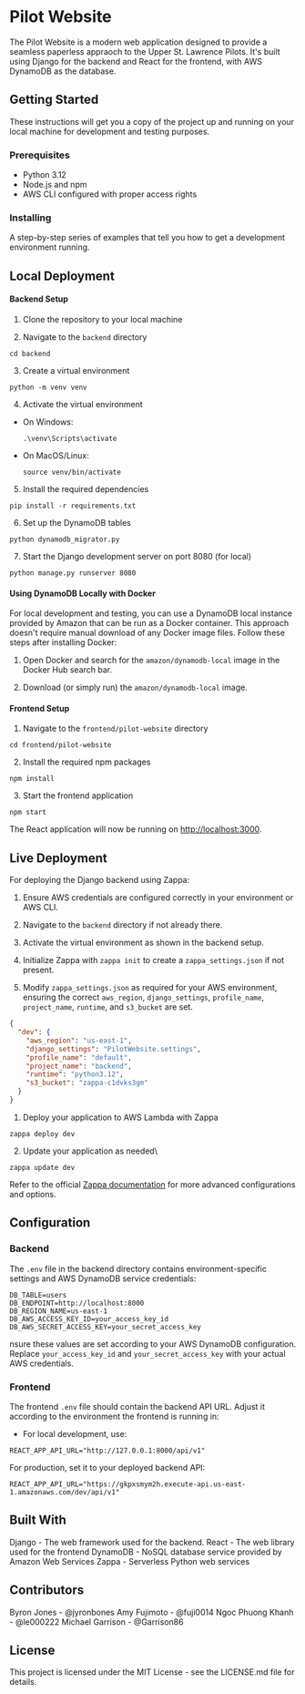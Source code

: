 # Pilot Website

The Pilot Website is a modern web application designed to provide a seamless paperless appraoch to the Upper St. Lawrence Pilots.
It's built using Django for the backend and React for the frontend, with AWS DynamoDB as the database.

## Getting Started

These instructions will get you a copy of the project up and running on your local machine for development and testing purposes.

### Prerequisites

- Python 3.12
- Node.js and npm
- AWS CLI configured with proper access rights

### Installing

A step-by-step series of examples that tell you how to get a development environment running.

## Local Deployment

#### Backend Setup

1. Clone the repository to your local machine

2. Navigate to the `backend` directory

```
cd backend
```

3. Create a virtual environment

```
python -m venv venv
```

4. Activate the virtual environment

- On Windows:
  ```
  .\venv\Scripts\activate
  ```
- On MacOS/Linux:
  ```
  source venv/bin/activate
  ```

5. Install the required dependencies

```
pip install -r requirements.txt
```

6. Set up the DynamoDB tables

```
python dynamodb_migrator.py
```

7. Start the Django development server on port 8080 (for local)

```
python manage.py runserver 8080
```

#### Using DynamoDB Locally with Docker

For local development and testing, you can use a DynamoDB local instance provided by Amazon that can be run as a Docker container. This approach doesn't require manual download of any Docker image files. Follow these steps after installing Docker:

1. Open Docker and search for the `amazon/dynamodb-local` image in the Docker Hub search bar.

2. Download (or simply run) the `amazon/dynamodb-local` image.

#### Frontend Setup

1. Navigate to the `frontend/pilot-website` directory

```
cd frontend/pilot-website
```

2. Install the required npm packages

```
npm install
```

3. Start the frontend application

```
npm start
```

The React application will now be running on [http://localhost:3000](http://localhost:3000).

## Live Deployment

For deploying the Django backend using Zappa:

1. Ensure AWS credentials are configured correctly in your environment or AWS CLI.

2. Navigate to the `backend` directory if not already there.

3. Activate the virtual environment as shown in the backend setup.

4. Initialize Zappa with `zappa init` to create a `zappa_settings.json` if not present.

5. Modify `zappa_settings.json` as required for your AWS environment, ensuring the correct `aws_region`, `django_settings`, `profile_name`, `project_name`, `runtime`, and `s3_bucket` are set.

```json
{
  "dev": {
    "aws_region": "us-east-1",
    "django_settings": "PilotWebsite.settings",
    "profile_name": "default",
    "project_name": "backend",
    "runtime": "python3.12",
    "s3_bucket": "zappa-c1dvks3gm"
  }
}
```

1. Deploy your application to AWS Lambda with Zappa

```
zappa deploy dev
```

2. Update your application as needed\

```
zappa update dev
```

Refer to the official [Zappa documentation](https://github.com/zappa/Zappa) for more advanced configurations and options.

## Configuration

### Backend

The `.env` file in the backend directory contains environment-specific settings and AWS DynamoDB service credentials:

```
DB_TABLE=users
DB_ENDPOINT=http://localhost:8000
DB_REGION_NAME=us-east-1
DB_AWS_ACCESS_KEY_ID=your_access_key_id
DB_AWS_SECRET_ACCESS_KEY=your_secret_access_key
```

nsure these values are set according to your AWS DynamoDB configuration. Replace `your_access_key_id` and `your_secret_access_key` with your actual AWS credentials.

### Frontend

The frontend `.env` file should contain the backend API URL. Adjust it according to the environment the frontend is running in:

- For local development, use:

```
REACT_APP_API_URL="http://127.0.0.1:8000/api/v1"
```

For production, set it to your deployed backend API:

```
REACT_APP_API_URL="https://gkpxsmym2h.execute-api.us-east-1.amazonaws.com/dev/api/v1"
```

## Built With

Django - The web framework used for the backend.
React - The web library used for the frontend
DynamoDB - NoSQL database service provided by Amazon Web Services
Zappa - Serverless Python web services

## Contributors

Byron Jones - @jyronbones
Amy Fujimoto - @fuji0014
Ngoc Phuong Khanh - @le000222
Michael Garrison - @Garrison86

## License

This project is licensed under the MIT License - see the LICENSE.md file for details.
